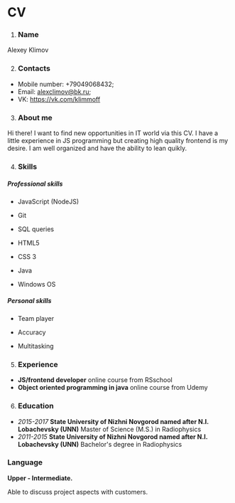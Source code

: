 # CV
1. ### Name

Alexey Klimov

2. ### Contacts
- Mobile number: +79049068432;
- Email: alexclimov@bk.ru;
- VK: https://vk.com/klimmoff
3. ### About me
Hi there! I want to find new opportunities in IT world via this CV. 
I have a little experience in JS programming but creating high quality frontend is my desire. 
I am well organized and have the ability to lean quikly.

4. ### Skills
##### Professional skills

- JavaScript (NodeJS)

- Git

- SQL queries

- HTML5

- CSS 3

- Java 

- Windows OS



##### Personal skills

- Team player

- Accuracy

- Multitasking

5. ### Experience
- **JS/frontend developer** online course from RSschool
- **Object oriented programming in java** online course from Udemy

6. ### Education
- *2015-2017* **State University of Nizhni Novgorod named after N.I.
Lobachevsky (UNN)**
Master of Science (M.S.) in Radiophysics
- *2011-2015* **State University of Nizhni Novgorod named after N.I.
Lobachevsky (UNN)**
Bachelor's degree in Radiophysics

### Language
**Upper - Intermediate.**

Able to discuss project aspects with customers.



